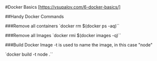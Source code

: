 #Docker Basics
[https://vsupalov.com/6-docker-basics/]

##Handy Docker Commands

###Remove all containers
`docker rm $(docker ps -aq)``

###Remove all Images
`docker rmi $(docker images -q)``

###Build Docker Image
-t is used to name the image, in this case "node"

`docker build -t node .``
